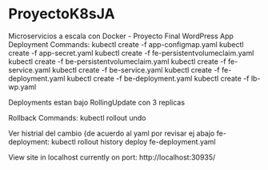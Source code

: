 # ProyectoK8sJA
Microservicios a escala con Docker - Proyecto Final
WordPress App
Deployment Commands:
  kubectl create -f app-configmap.yaml
  kubectl create -f app-secret.yaml
  kubectl create -f fe-persistentvolumeclaim.yaml
  kubectl create -f be-persistentvolumeclaim.yaml
  kubectl create -f fe-service.yaml
  kubectl create -f be-service.yaml
  kubectl create -f fe-deployment.yaml
  kubectl create -f be-deployment.yaml
  kubectl create -f lb-wp.yaml

Deployments estan bajo RollingUpdate con 3 replicas

Rollback Commands:
  kubectl rollout undo
  
Ver histrial del cambio {de acuerdo al yaml por revisar ej abajo fe-deployment:
  kubectl rollout history deploy fe-deployment.yaml

View site in localhost currently on port: http://localhost:30935/
